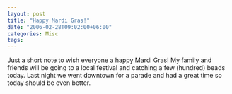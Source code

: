 ```yaml
---
layout: post
title: "Happy Mardi Gras!"
date: "2006-02-28T09:02:00+06:00"
categories: Misc 
tags: 
---
```


Just a short note to wish everyone a happy Mardi Gras! My family and friends will be going to a local festival and catching a few (hundred) beads today. Last night we went downtown for a parade and had a great time so today should be even better.